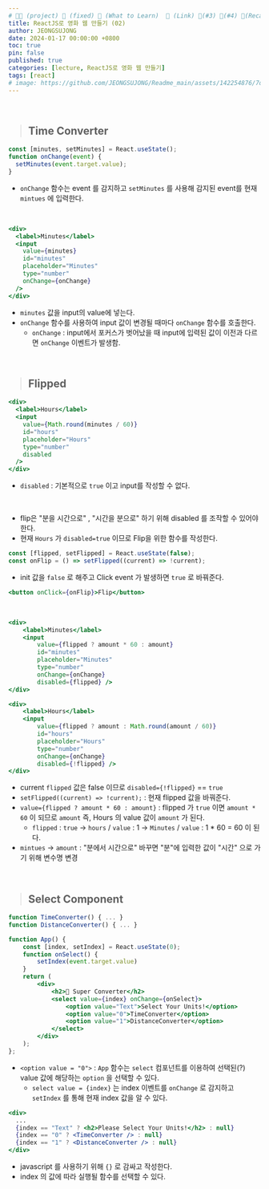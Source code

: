 ```yaml
---
# 👨‍💻 (project) 📌 (fixed) 📖 (What to Learn)  🌱 (Link) 🧷(#3) 📌(#4) 👀(Recap)
title: ReactJS로 영화 웹 만들기 (02)
author: JEONGSUJONG
date: 2024-01-17 00:00:00 +0800
toc: true
pin: false
published: true
categories: [lecture, ReactJS로 영화 웹 만들기]
tags: [react]
# image: https://github.com/JEONGSUJONG/Readme_main/assets/142254876/7dd6d929-f416-492a-b255-f17f99c5b5a7
---
```


<br>

> ## Time Converter

```jsx
const [minutes, setMinutes] = React.useState();
function onChange(event) {
  setMinutes(event.target.value);
}
```

- `onChange` 함수는 event 를 감지하고 `setMinutes` 를 사용해 감지된 event를 현재 `mintues` 에 입력한다.

<br>

```jsx
<div>
  <label>Minutes</label>
  <input
    value={minutes}
    id="minutes"
    placeholder="Minutes"
    type="number"
    onChange={onChange}
  />
</div>
```

- `minutes` 값을 input의 value에 넣는다.
- `onChange` 함수를 사용하여 input 값이 변경될 때마다 `onChange` 함수를 호출한다.
  - `onChange` : input에서 포커스가 벗어났을 때 input에 입력된 값이 이전과 다르면 `onChange` 이벤트가 발생함.

<br>
 
> ## Flipped

```jsx
<div>
  <label>Hours</label>
  <input
    value={Math.round(minutes / 60)}
    id="hours"
    placeholder="Hours"
    type="number"
    disabled
  />
</div>
```

- `disabled` : 기본적으로 `true` 이고 input를 작성할 수 없다.

<!-- ![image](https://github.com/JEONGSUJONG/readme-main/assets/142254876/4b3502fb-e563-45fc-8fc1-1004e73564ae){: width="400" height="250" .normal} -->

<br>

- flip은 "분을 시간으로" , "시간을 분으로" 하기 위해 disabled 를 조작할 수 있어야한다.
- 현재 `Hours` 가 `disabled=true` 이므로 Flip을 위한 함수를 작성한다.

```jsx
const [flipped, setFlipped] = React.useState(false);
const onFlip = () => setFlipped((current) => !current);
```

- init 값을 `false` 로 해주고 Click event 가 발생하면 `true` 로 바꿔준다.

```jsx
<button onClick={onFlip}>Flip</button>
```

<!-- ![image](https://github.com/JEONGSUJONG/readme-main/assets/142254876/caa57b57-d217-4340-bc91-76da3c956964){: width=100% height=100% .normal} -->

<br>

```jsx
<div>
    <label>Minutes</label>
    <input
        value={flipped ? amount * 60 : amount}
        id="minutes"
        placeholder="Minutes"
        type="number"
        onChange={onChange}
        disabled={flipped} />
</div>

<div>
    <label>Hours</label>
    <input
        value={flipped ? amount : Math.round(amount / 60)}
        id="hours"
        placeholder="Hours"
        type="number"
        onChange={onChange}
        disabled={!flipped} />
</div>
```

- current `flipped` 값은 false 이므로 `disabled={!flipped}` == `true`
- `setFlipped((current) => !current);` : 현재 flipped 값을 바꿔준다.
- `value={flipped ? amount * 60 : amount}` : flipped 가 `true` 이면 `amount * 60` 이 되므로 `amount` 즉, Hours 의 value 값이 `amount` 가 된다.
  - `flipped` : `true` -> `hours` / `value` : 1 -> `Minutes` / `value` : 1 \* 60 = 60 이 된다.
- `mintues` -> `amount` : "분에서 시간으로" 바꾸면 "분"에 입력한 값이 "시간" 으로 가기 위해 변수명 변경

<!-- ![image](https://github.com/JEONGSUJONG/readme-main/assets/142254876/af2d1a61-76f4-4044-88a7-662ff7e1f025){: width="400" height="250" .normal} -->

<br>

> ## Select Component

```jsx
function TimeConverter() { ... }
function DistanceConverter() { ... }

function App() {
    const [index, setIndex] = React.useState(0);
    function onSelect() {
        setIndex(event.target.value)
    }
    return (
        <div>
            <h2>🎯 Super Converter</h2>
            <select value={index} onChange={onSelect}>
                <option value="Text">Select Your Units!</option>
                <option value="0">TimeConverter</option>
                <option value="1">DistanceConverter</option>
            </select>
        </div>
    );
};
```

<!-- ![image](https://github.com/JEONGSUJONG/readme-main/assets/142254876/6ccde7bf-b592-4b12-868c-b9df311951a0){: width="400" height="250" .normal} -->

- `<option value = "0">` : `App` 함수는 `select` 컴포넌트를 이용하여 선택된(?) value 값에 해당하는 `option` 을 선택할 수 있다.
  - `select value = {index}` 는 index 이벤트를 `onChange` 로 감지하고 `setIndex` 를 통해 현재 index 값을 알 수 있다.

```jsx
<div>
  ...
  {index == "Text" ? <h2>Please Select Your Units!</h2> : null}
  {index == "0" ? <TimeConverter /> : null}
  {index == "1" ? <DistanceConverter /> : null}
</div>
```

- javascript 를 사용하기 위해 `{}` 로 감싸고 작성한다.
- index 의 값에 따라 실행될 함수를 선택할 수 있다.
